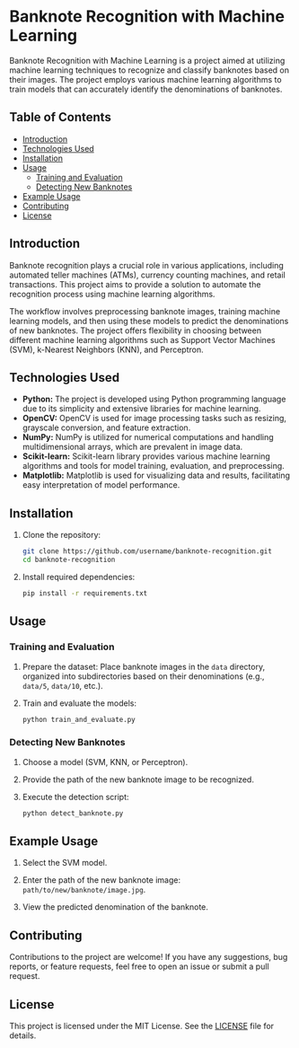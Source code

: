 # Banknote Recognition with Machine Learning

Banknote Recognition with Machine Learning is a project aimed at utilizing machine learning techniques to recognize and classify banknotes based on their images. The project employs various machine learning algorithms to train models that can accurately identify the denominations of banknotes.

## Table of Contents

- [Introduction](#introduction)
- [Technologies Used](#technologies-used)
- [Installation](#installation)
- [Usage](#usage)
  - [Training and Evaluation](#training-and-evaluation)
  - [Detecting New Banknotes](#detecting-new-banknotes)
- [Example Usage](#example-usage)
- [Contributing](#contributing)
- [License](#license)

## Introduction

Banknote recognition plays a crucial role in various applications, including automated teller machines (ATMs), currency counting machines, and retail transactions. This project aims to provide a solution to automate the recognition process using machine learning algorithms.

The workflow involves preprocessing banknote images, training machine learning models, and then using these models to predict the denominations of new banknotes. The project offers flexibility in choosing between different machine learning algorithms such as Support Vector Machines (SVM), k-Nearest Neighbors (KNN), and Perceptron.

## Technologies Used

- **Python:** The project is developed using Python programming language due to its simplicity and extensive libraries for machine learning.
- **OpenCV:** OpenCV is used for image processing tasks such as resizing, grayscale conversion, and feature extraction.
- **NumPy:** NumPy is utilized for numerical computations and handling multidimensional arrays, which are prevalent in image data.
- **Scikit-learn:** Scikit-learn library provides various machine learning algorithms and tools for model training, evaluation, and preprocessing.
- **Matplotlib:** Matplotlib is used for visualizing data and results, facilitating easy interpretation of model performance.

## Installation

1. Clone the repository:
   ```bash
   git clone https://github.com/username/banknote-recognition.git
   cd banknote-recognition
   ```

2. Install required dependencies:
   ```bash
   pip install -r requirements.txt
   ```

## Usage

### Training and Evaluation

1. Prepare the dataset: Place banknote images in the `data` directory, organized into subdirectories based on their denominations (e.g., `data/5`, `data/10`, etc.).

2. Train and evaluate the models:
   ```bash
   python train_and_evaluate.py
   ```

### Detecting New Banknotes

1. Choose a model (SVM, KNN, or Perceptron).

2. Provide the path of the new banknote image to be recognized.

3. Execute the detection script:
   ```bash
   python detect_banknote.py
   ```

## Example Usage

1. Select the SVM model.

2. Enter the path of the new banknote image: `path/to/new/banknote/image.jpg`.

3. View the predicted denomination of the banknote.

## Contributing

Contributions to the project are welcome! If you have any suggestions, bug reports, or feature requests, feel free to open an issue or submit a pull request.

## License

This project is licensed under the MIT License. See the [LICENSE](LICENSE) file for details.

